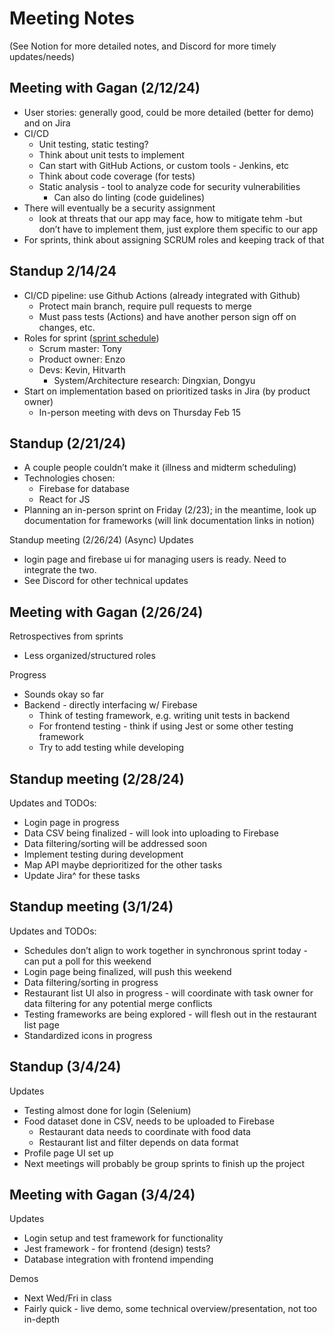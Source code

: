 # Meeting Notes
(See Notion for more detailed notes, and Discord for more timely updates/needs)

## Meeting with Gagan (2/12/24)
- User stories: generally good, could be more detailed (better for demo) and on Jira
- CI/CD
    - Unit testing, static testing?
    - Think about unit tests to implement
    - Can start with GitHub Actions, or custom tools - Jenkins, etc
    - Think about code coverage (for tests)
    - Static analysis - tool to analyze code for security vulnerabilities
        - Can also do linting (code guidelines)
- There will eventually be a security assignment
    - look at threats that our app may face, how to mitigate tehm
    -but don’t have to implement them, just explore them specific to our app
- For sprints, think about assigning SCRUM roles and keeping track of that

## Standup 2/14/24
- CI/CD pipeline: use Github Actions (already integrated with Github)
    - Protect main branch, require pull requests to merge
    - Must pass tests (Actions) and have another person sign off on changes, etc.
- Roles for sprint ([sprint schedule](https://www.notion.so/Sprint-Roles-7865fc5ad41d4f799e93a5727eb6e240?pvs=21))
    - Scrum master: Tony
    - Product owner: Enzo
    - Devs: Kevin, Hitvarth
        - System/Architecture research: Dingxian, Dongyu
- Start on implementation based on prioritized tasks in Jira (by product owner)
    - In-person meeting with devs on Thursday Feb 15

## Standup (2/21/24)
- A couple people couldn’t make it (illness and midterm scheduling)
- Technologies chosen:
    - Firebase for database
    - React for JS
- Planning an in-person sprint on Friday (2/23); in the meantime, look up documentation for frameworks (will link documentation links in notion)

Standup meeting (2/26/24) (Async)
Updates
- login page and firebase ui for managing users is ready. Need to integrate the two.
- See Discord for other technical updates

## Meeting with Gagan (2/26/24)

Retrospectives from sprints
- Less organized/structured roles

Progress
- Sounds okay so far
- Backend - directly interfacing w/ Firebase
    - Think of testing framework, e.g. writing unit tests in backend
    - For frontend testing - think if using Jest or some other testing framework
    - Try to add testing while developing

## Standup meeting (2/28/24)
Updates and TODOs:
- Login page in progress
- Data CSV being finalized - will look into uploading to Firebase
- Data filtering/sorting will be addressed soon
- Implement testing during development
- Map API maybe deprioritized for the other tasks
- Update Jira^ for these tasks

## Standup meeting (3/1/24)
Updates and TODOs:
- Schedules don’t align to work together in synchronous sprint today - can put a poll for this weekend
- Login page being finalized, will push this weekend
- Data filtering/sorting in progress
- Restaurant list UI also in progress - will coordinate with task owner for data filtering for any potential merge conflicts
- Testing frameworks are being explored - will flesh out in the restaurant list page
- Standardized icons in progress

## Standup (3/4/24)
Updates
- Testing almost done for login (Selenium)
- Food dataset done in CSV, needs to be uploaded to Firebase
    - Restaurant data needs to coordinate with food data
    - Restaurant list and filter depends on data format
- Profile page UI set up
- Next meetings will probably be group sprints to finish up the project

## Meeting with Gagan (3/4/24)
Updates
- Login setup and test framework for functionality
- Jest framework - for frontend (design) tests?
- Database integration with frontend impending

Demos
- Next Wed/Fri in class
- Fairly quick - live demo, some technical overview/presentation, not too in-depth

